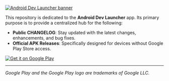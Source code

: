 <a href='https://play.google.com/store/apps/details?id=com.hikapps.adl&referrer=utm_source%3Dgithub%26utm_medium%3Dchangelog-banner'><img alt='Android Dev Launcher banner' src='https://user-images.githubusercontent.com/6371716/196663870-04d651da-bd3a-42f7-9346-36d828439870.png'/></a>

This repository is dedicated to the **Android Dev Launcher** app. Its primary purpose is to provide a centralized hub for the following:

- **Public CHANGELOG**: Stay updated with the latest changes, enhancements, and bug fixes.
- **Official APK Releases**: Specifically designed for devices without Google Play Store access.

<a href='https://play.google.com/store/apps/details?id=com.hikapps.adl&referrer=utm_source%3Dgithub%26utm_medium%3Dchangelog-cta'><img alt='Get it on Google Play' src='https://play.google.com/intl/en_us/badges/static/images/badges/en_badge_web_generic.png'/></a>

---

_Google Play and the Google Play logo are trademarks of Google LLC._
